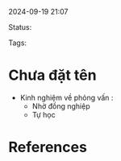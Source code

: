 
2024-09-19 21:07

Status:

Tags:


# Chưa đặt tên

- Kinh nghiệm về phỏng vấn : 
  -  Nhờ đồng nghiệp
  - Tự học
  


# References





